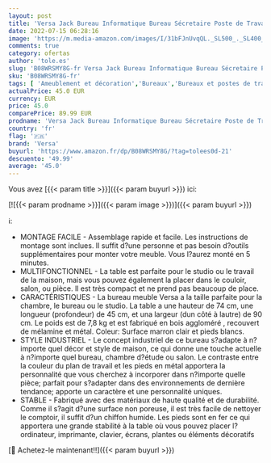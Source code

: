 ```yaml
---
layout: post
title: 'Versa Jack Bureau Informatique Bureau Sécretaire Poste de Travail Table d étude pour Ordinateur Gaming  Pliable  Dimensions  H x l x L  74 x 45 x 90 cm  Bois et métal  Couleur: Blanc'
date: 2022-07-15 06:28:16
image: 'https://m.media-amazon.com/images/I/31bFJnUvqQL._SL500_._SL400_.jpg'
comments: true
category: ofertas
author: 'tole.es'
slug: 'B08WRSMY8G-fr Versa Jack Bureau Informatique Bureau Sécretaire Poste de...'
sku: 'B08WRSMY8G-fr'
tags: [ 'Ameublement et décoration','Bureaux','Bureaux et postes de travail','Cuisine et Maison','Meubles','Meubles de bureau','versa','🇫🇷', ]
actualPrice: 45.0 EUR
currency: EUR
price: 45.0
comparePrice: 89.99 EUR
prodname: 'Versa Jack Bureau Informatique Bureau Sécretaire Poste de Travail Table d étude pour Ordinateur Gaming  Pliable  Dimensions  H x l x L  74 x 45 x 90 cm  Bois et métal  Couleur: Blanc'
country: 'fr'
flag: '🇫🇷'
brand: 'Versa'
buyurl: 'https://www.amazon.fr/dp/B08WRSMY8G/?tag=tolees0d-21'
descuento: '49.99'
average: '45.0'
---
```


Vous avez [{{< param title >}}]({{< param buyurl >}}) ici:

[![{{< param prodname >}}]({{< param image >}})]({{< param buyurl >}})

ℹ️:

- MONTAGE FACILE - Assemblage rapide et facile. Les instructions de montage sont inclues. Il suffit d?une personne et pas besoin d?outils supplémentaires pour monter votre meuble. Vous l?aurez monté en 5 minutes.
- MULTIFONCTIONNEL - La table est parfaite pour le studio ou le travail de la maison, mais vous pouvez également la placer dans le couloir, salon, ou pièce. Il est très compact et ne prend pas beaucoup de place.
- CARACTÉRISTIQUES - La bureau meuble Versa a la taille parfaite pour la chambre, le bureau ou le studio. La table a une hauteur de 74 cm, une longueur (profondeur) de 45 cm, et una largeur (dun côté à lautre) de 90 cm. Le poids est de 7,8 kg et est fabriqué en bois aggloméré , recouvert de mélamine et métal. Coleur: Surface marron clair et pieds blancs.
- STYLE INDUSTRIEL - Le concept industriel de ce bureau s?adapte à n?importe quel décor et style de maison, ce qui donne une touche actuelle à n?importe quel bureau, chambre d?étude ou salon. Le contraste entre la couleur du plan de travail et les pieds en métal apportera la personnalité que vous cherchez à incorporer dans n?importe quelle pièce; parfait pour s?adapter dans des environnements de dernière tendance; apporte un caractère et une personnalité uniques.
- STABLE - Fabriqué avec des matériaux de haute qualité et de durabilité. Comme il s?agit d?une surface non poreuse, il est très facile de nettoyer le comptoir, il suffit d?un chiffon humide. Les pieds sont en fer ce qui apportera une grande stabilité à la table où vous pouvez placer l?ordinateur, imprimante, clavier, écrans, plantes ou éléments décoratifs

[🛒 Achetez-le maintenant!!]({{< param buyurl >}})
